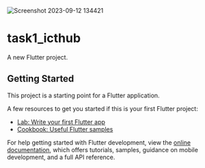 ![Screenshot 2023-09-12 134421](https://github.com/ShamsReda/task1_icthub/assets/142169393/2d07db13-4633-4c14-94ca-1337ce4edcd1)


# task1_icthub

A new Flutter project.

## Getting Started

This project is a starting point for a Flutter application.

A few resources to get you started if this is your first Flutter project:

- [Lab: Write your first Flutter app](https://docs.flutter.dev/get-started/codelab)
- [Cookbook: Useful Flutter samples](https://docs.flutter.dev/cookbook)

For help getting started with Flutter development, view the
[online documentation](https://docs.flutter.dev/), which offers tutorials,
samples, guidance on mobile development, and a full API reference.
